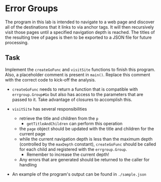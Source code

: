 # Error Groups

The program in this lab is intended to navigate to a web page and discover all of the destinations that it links to via anchor tags. It will then recursively visit those pages until a specified navigation depth is reached. The titles of the resulting tree of pages is then to be exported to a JSON file for future processing.

## Task
Implement the `createGoFunc` and `visitSite` functions to finish this program. Also, a placeholder comment is present in `main()`. Replace this comment with the correct code to kick-off the analysis.

* `createGoFunc` needs to return a function that is compatible with `errgroup.Group#Go` but also has access to the parameters that are passed to it. Take advantage of closures to accomplish this.
* `visitSite` has several responsibilities
    * retrieve the title and children from the `p` 
        * `getTitleAndChildren` can perform this operation
    * the `page` object should be updated with the title and children for the current page
    * while the current navigation depth is less than the maximum depth (controlled by the `maxDepth` constant), `createGoFunc` should be called for each child and registered with the `errgroup.Group`.
        * Remember to increase the current depth!
    * Any errors that are generated should be returned to the caller for handling


* An example of the program's output can be found in `./sample.json` 

